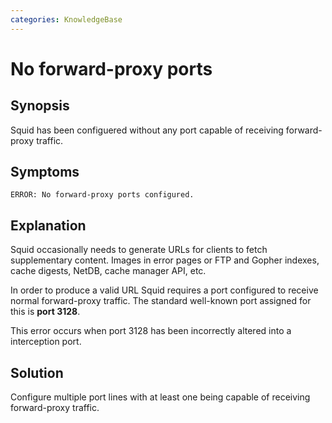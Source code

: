 ```yaml
---
categories: KnowledgeBase
---
```

# No forward-proxy ports

## Synopsis

Squid has been configuered without any port capable of receiving
forward-proxy traffic.

## Symptoms

`ERROR: No forward-proxy ports configured.`

## Explanation

Squid occasionally needs to generate URLs for clients to fetch
supplementary content. Images in error pages or FTP and Gopher indexes,
cache digests, NetDB, cache manager API, etc.

In order to produce a valid URL Squid requires a port configured to
receive normal forward-proxy traffic. The standard well-known port
assigned for this is **port 3128**.

This error occurs when port 3128 has been incorrectly altered into a
interception port.

## Solution

Configure multiple port lines with at least one being capable of
receiving forward-proxy traffic.

